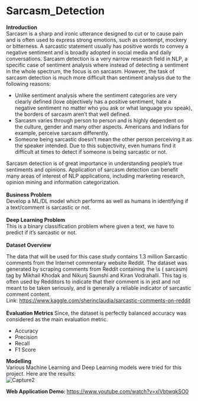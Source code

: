# Sarcasm_Detection

<b>Introduction </b> <br>
Sarcasm is a sharp and ironic utterance designed to cut or to cause pain and  is often used to express strong emotions, such as contempt, mockery or bitterness. A sarcastic statement usually has positive words to convey a negative sentiment and is broadly adopted in social media and daily conversations.
Sarcasm detection is a very narrow research field in NLP, a specific case of sentiment analysis where instead of detecting a sentiment in the whole spectrum, the focus is on sarcasm. However, the task of sarcasm detection is much more difficult than sentiment analysis due to the following reasons:
<ul>
<li>Unlike sentiment analysis where the sentiment categories are very clearly defined (love objectively has a positive sentiment, hate a negative sentiment no matter who you ask or what language you speak), the borders of sarcasm aren’t that well defined. </li>
<li> Sarcasm varies through person to person and is highly dependent on the culture, gender and many other aspects. Americans and Indians for example, perceive sarcasm differently. </li>
<li> Someone being sarcastic doesn’t mean the other person perceiving it as the speaker intended. Due to this subjectivity, even humans find it difficult at times to detect if someone is being sarcastic or not. </li>
</ul>
Sarcasm detection is of great importance in understanding people’s true sentiments and opinions. Application of sarcasm detection can benefit many areas of interest of NLP applications, including marketing research, opinion mining and information categorization.
<br>
<br>
<b> Business Problem </b> <br>
Develop a ML/DL model which performs as well as humans in identifying if a text/comment is sarcastic or not. <br>
<br>
<b> Deep Learning Problem </b> <br>
This is a binary classification problem where given a text, we have to predict if it’s sarcastic or not. <br>
<br>
<b> Dataset Overview </b> <br>

The data that will be used for this case study contains 1.3 million Sarcastic comments from the Internet commentary website Reddit. The dataset was generated by scraping comments from Reddit containing the \s ( sarcasm) tag by Mikhail Khodak and Nikunj Saunshi and Kiran Vodrahalli. This tag is often used by Redditors to indicate that their comment is in jest and not meant to be taken seriously, and is generally a reliable indicator of sarcastic comment content. <br>
Link: https://www.kaggle.com/sherinclaudia/sarcastic-comments-on-reddit <br>
<br>
<b> Evaluation Metrics </b>
Since, the dataset is perfectly balanced accuracy was considered as the main evaluation metric.
<ul>
  <li> Accuracy </li>
  <li> Precision </li>
  <li> Recall </li>
  <li> F1 Score </li>
</ul>

<b> Modelling </b> <br>
Various Machine Learning and Deep Learning models were tried for this project. Here are the results: <br>
![Capture2](https://user-images.githubusercontent.com/32812509/147382767-8a82dd05-d10e-451d-b023-210352c97cc3.PNG)

<b> Web Application Demo: </b> https://www.youtube.com/watch?v=xlVbtwqkSO0







